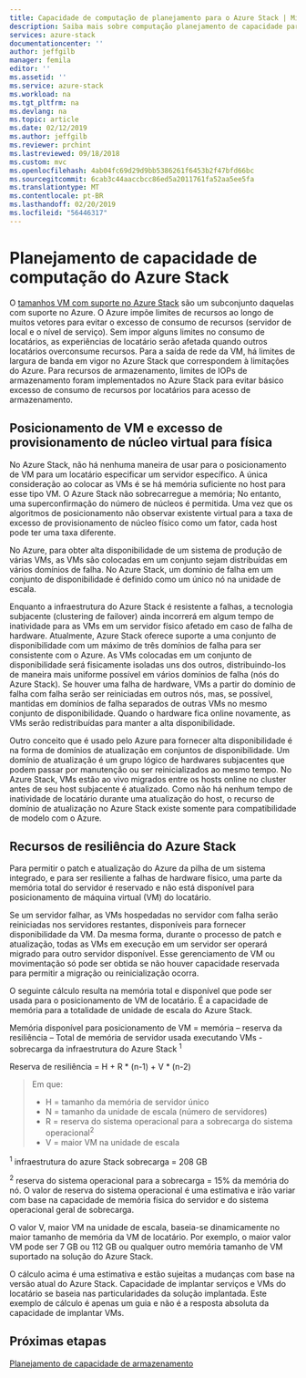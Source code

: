 ```yaml
---
title: Capacidade de computação de planejamento para o Azure Stack | Microsoft Docs
description: Saiba mais sobre computação planejamento de capacidade para implantações do Azure Stack.
services: azure-stack
documentationcenter: ''
author: jeffgilb
manager: femila
editor: ''
ms.assetid: ''
ms.service: azure-stack
ms.workload: na
ms.tgt_pltfrm: na
ms.devlang: na
ms.topic: article
ms.date: 02/12/2019
ms.author: jeffgilb
ms.reviewer: prchint
ms.lastreviewed: 09/18/2018
ms.custom: mvc
ms.openlocfilehash: 4ab04fc69d29d9bb5386261f6453b2f47bfd66bc
ms.sourcegitcommit: 6cab3c44aaccbcc86ed5a2011761fa52aa5ee5fa
ms.translationtype: MT
ms.contentlocale: pt-BR
ms.lasthandoff: 02/20/2019
ms.locfileid: "56446317"
---
```

# <a name="azure-stack-compute-capacity-planning"></a>Planejamento de capacidade de computação do Azure Stack
O [tamanhos VM com suporte no Azure Stack](./user/azure-stack-vm-sizes.md) são um subconjunto daquelas com suporte no Azure. O Azure impõe limites de recursos ao longo de muitos vetores para evitar o excesso de consumo de recursos (servidor de local e o nível de serviço). Sem impor alguns limites no consumo de locatários, as experiências de locatário serão afetada quando outros locatários overconsume recursos. Para a saída de rede da VM, há limites de largura de banda em vigor no Azure Stack que correspondem à limitações do Azure. Para recursos de armazenamento, limites de IOPs de armazenamento foram implementados no Azure Stack para evitar básico excesso de consumo de recursos por locatários para acesso de armazenamento.  

## <a name="vm-placement-and-virtual-to-physical-core-overprovisioning"></a>Posicionamento de VM e excesso de provisionamento de núcleo virtual para física
No Azure Stack, não há nenhuma maneira de usar para o posicionamento de VM para um locatário especificar um servidor específico. A única consideração ao colocar as VMs é se há memória suficiente no host para esse tipo VM. O Azure Stack não sobrecarregue a memória; No entanto, uma superconfirmação do número de núcleos é permitida. Uma vez que os algoritmos de posicionamento não observar existente virtual para a taxa de excesso de provisionamento de núcleo físico como um fator, cada host pode ter uma taxa diferente. 

No Azure, para obter alta disponibilidade de um sistema de produção de várias VMs, as VMs são colocadas em um conjunto sejam distribuídas em vários domínios de falha. No Azure Stack, um domínio de falha em um conjunto de disponibilidade é definido como um único nó na unidade de escala.

Enquanto a infraestrutura do Azure Stack é resistente a falhas, a tecnologia subjacente (clustering de failover) ainda incorrerá em algum tempo de inatividade para as VMs em um servidor físico afetado em caso de falha de hardware. Atualmente, Azure Stack oferece suporte a uma conjunto de disponibilidade com um máximo de três domínios de falha para ser consistente com o Azure. As VMs colocadas em um conjunto de disponibilidade será fisicamente isoladas uns dos outros, distribuindo-los de maneira mais uniforme possível em vários domínios de falha (nós do Azure Stack). Se houver uma falha de hardware, VMs a partir do domínio de falha com falha serão ser reiniciadas em outros nós, mas, se possível, mantidas em domínios de falha separados de outras VMs no mesmo conjunto de disponibilidade. Quando o hardware fica online novamente, as VMs serão redistribuídas para manter a alta disponibilidade.

Outro conceito que é usado pelo Azure para fornecer alta disponibilidade é na forma de domínios de atualização em conjuntos de disponibilidade. Um domínio de atualização é um grupo lógico de hardwares subjacentes que podem passar por manutenção ou ser reinicializados ao mesmo tempo. No Azure Stack, VMs estão ao vivo migrados entre os hosts online no cluster antes de seu host subjacente é atualizado. Como não há nenhum tempo de inatividade de locatário durante uma atualização do host, o recurso de domínio de atualização no Azure Stack existe somente para compatibilidade de modelo com o Azure.

## <a name="azure-stack-resiliency-resources"></a>Recursos de resiliência do Azure Stack
Para permitir o patch e atualização do Azure da pilha de um sistema integrado, e para ser resiliente a falhas de hardware físico, uma parte da memória total do servidor é reservado e não está disponível para posicionamento de máquina virtual (VM) do locatário.

Se um servidor falhar, as VMs hospedadas no servidor com falha serão reiniciadas nos servidores restantes, disponíveis para fornecer disponibilidade da VM. Da mesma forma, durante o processo de patch e atualização, todas as VMs em execução em um servidor ser operará migrado para outro servidor disponível. Esse gerenciamento de VM ou movimentação só pode ser obtida se não houver capacidade reservada para permitir a migração ou reinicialização ocorra.

O seguinte cálculo resulta na memória total e disponível que pode ser usada para o posicionamento de VM de locatário. É a capacidade de memória para a totalidade de unidade de escala do Azure Stack.

  Memória disponível para posicionamento de VM = memória – reserva da resiliência – Total de memória de servidor usada executando VMs - sobrecarga da infraestrutura do Azure Stack <sup>1</sup>

  Reserva de resiliência = H + R * (n-1) + V * (n-2)

> Em que:
> - H = tamanho da memória de servidor único
> - N = tamanho da unidade de escala (número de servidores)
> - R = reserva do sistema operacional para a sobrecarga do sistema operacional<sup>2</sup>
> - V = maior VM na unidade de escala

  <sup>1</sup> infraestrutura do azure Stack sobrecarga = 208 GB

  <sup>2</sup> reserva do sistema operacional para a sobrecarga = 15% da memória do nó. O valor de reserva do sistema operacional é uma estimativa e irão variar com base na capacidade de memória física do servidor e do sistema operacional geral de sobrecarga.

O valor V, maior VM na unidade de escala, baseia-se dinamicamente no maior tamanho de memória da VM de locatário. Por exemplo, o maior valor VM pode ser 7 GB ou 112 GB ou qualquer outro memória tamanho de VM suportado na solução do Azure Stack.

O cálculo acima é uma estimativa e estão sujeitas a mudanças com base na versão atual do Azure Stack. Capacidade de implantar serviços e VMs do locatário se baseia nas particularidades da solução implantada. Este exemplo de cálculo é apenas um guia e não é a resposta absoluta da capacidade de implantar VMs.



## <a name="next-steps"></a>Próximas etapas
[Planejamento de capacidade de armazenamento](capacity-planning-storage.md)
